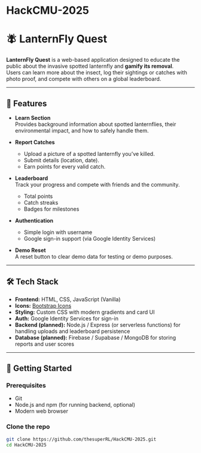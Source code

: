 # HackCMU-2025

# 🪰 LanternFly Quest

**LanternFly Quest** is a web-based application designed to educate the public about the invasive spotted lanternfly and **gamify its removal**.  
Users can learn more about the insect, log their sightings or catches with photo proof, and compete with others on a global leaderboard.

---

## 🌟 Features

- **Learn Section**  
  Provides background information about spotted lanternflies, their environmental impact, and how to safely handle them.

- **Report Catches**  
  - Upload a picture of a spotted lanternfly you’ve killed.  
  - Submit details (location, date).  
  - Earn points for every valid catch.

- **Leaderboard**  
  Track your progress and compete with friends and the community.  
  - Total points  
  - Catch streaks  
  - Badges for milestones

- **Authentication**  
  - Simple login with username  
  - Google sign-in support (via Google Identity Services)

- **Demo Reset**  
  A reset button to clear demo data for testing or demo purposes.

---

## 🛠️ Tech Stack

- **Frontend:** HTML, CSS, JavaScript (Vanilla)  
- **Icons:** [Bootstrap Icons](https://icons.getbootstrap.com/)  
- **Styling:** Custom CSS with modern gradients and card UI  
- **Auth:** Google Identity Services for sign-in  
- **Backend (planned):** Node.js / Express (or serverless functions) for handling uploads and leaderboard persistence  
- **Database (planned):** Firebase / Supabase / MongoDB for storing reports and user scores

---

## 🚀 Getting Started

### Prerequisites
- Git
- Node.js and npm (for running backend, optional)
- Modern web browser

### Clone the repo
```bash
git clone https://github.com/thesuperRL/HackCMU-2025.git
cd HackCMU-2025

